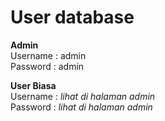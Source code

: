 # User database
<strong>Admin</strong><br>
Username : admin<br>
Password : admin

<strong>User Biasa</strong><br>
Username : *lihat di halaman admin*<br>
Password : *lihat di halaman admin*
